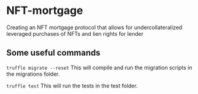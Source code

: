 # NFT-mortgage
Creating an NFT mortgage protocol that allows for undercollateralized leveraged purchases of NFTs and lien rights for lender

## Some useful commands

```truffle migrate --reset```
This will compile and run the migration scripts in the migrations folder.


```truffle test```
This will run the tests in the test folder.